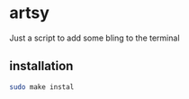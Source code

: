 # artsy

Just a script to add some bling to the terminal

## installation

```bash
sudo make instal
```
